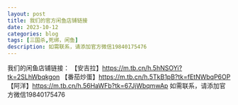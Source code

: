 ```yaml
---
layout: post
title: 我们的官方闲鱼店铺链接
date: 2023-10-12
categories: blog
tags: [三国杀,死绑，闲鱼]
description: 如需联系，请添加官方微信19840175476
---
```


我们的闲鱼店铺链接：
【安吉拉】https://m.tb.cn/h.5hNSOYi?tk=2SLhWbqkgon
【番茄炒蛋】https://m.tb.cn/h.5TkB1pB?tk=fEtNWbqP6OP
【阿洋】https://m.tb.cn/h.56HaWFb?tk=67JjWbqmwAp
如需联系，请添加官方微信19840175476
